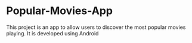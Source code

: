 # Popular-Movies-App
This project is an app to allow users to discover the most popular movies playing. It is developed using Android
